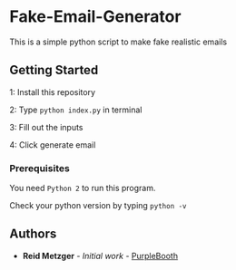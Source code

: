 # Fake-Email-Generator

This is a simple python script to make fake realistic emails

## Getting Started

1: Install this repository

2: Type ```python index.py``` in terminal

3: Fill out the inputs

4: Click generate email

### Prerequisites

You need ```Python 2``` to run this program.

Check your python version by typing ```python -v```

## Authors

* **Reid Metzger** - *Initial work* - [PurpleBooth](https://github.com/Kah00ted)
